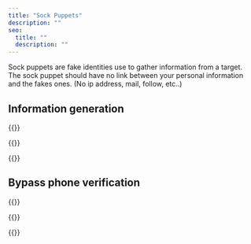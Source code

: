 ```yaml
---
title: "Sock Puppets"
description: ""
seo:
  title: ""
  description: ""
---
```


Sock puppets are fake identities use to gather information from a target.
The sock puppet should have no link between your personal information and the fakes ones. (No ip address, mail, follow, etc..)

## Information generation

{{<link-card
  title="Faker"
  description="Generate massive amounts of fake data"
  href="https://fakerjs.dev"
  target="_blank">}}

{{<link-card
  title="Fake Name"
  description="Personal informations"
  href="https://fakenamegenerator.com/"
  target="_blank">}}

{{<link-card
  title="This Person Does Not Exist"
  description="Generate fake image"
  href="https://www.thispersondoesnotexist.com/"
  target="_blank">}}

## Bypass phone verification

{{<link-card
  title="Online Sim"
  description="SMS verification with free tier"
  href="https://onlinesim.io/"
  target="_blank">}}

{{<link-card
  title="Sms 4 Sats"
  description="Paid SMS verification"
  href="https://sms4stats.com/"
  target="_blank">}}

{{<link-card
  title="Sms 4 Sats (Onion)"
  description="Paid SMS verification. Tor version"
  href="http://sms4sat6y7lkq4vscloomatwyj33cfeddukkvujo2hkdqtmyi465spid.onion"
  target="_blank">}}
